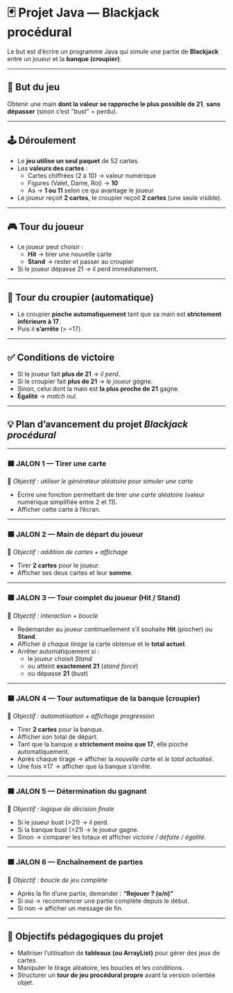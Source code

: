 # 🃏 Projet Java — Blackjack procédural

Le but est d’écrire un programme Java qui simule une partie de **Blackjack** entre un joueur et la **banque (croupier)**.

---

## 🎯 But du jeu

Obtenir une main **dont la valeur se rapproche le plus possible de 21**, **sans dépasser** (sinon c’est "bust" = perdu).

---

## 🕹️ Déroulement

- Le **jeu utilise un seul paquet** de 52 cartes.
- Les **valeurs des cartes** :
    - Cartes chiffrées (2 à 10) → valeur numérique
    - Figures (Valet, Dame, Roi) → **10**
    - As → **1 ou 11** selon ce qui avantage le joueur
- Le joueur reçoit **2 cartes**, le croupier reçoit **2 cartes** (une seule visible).

---

## 🎮 Tour du **joueur**

- Le joueur peut choisir :
    - **Hit** → tirer une nouvelle carte
    - **Stand** → rester et passer au croupier
- Si le joueur dépasse 21 → il perd immédiatement.

---

## 🤖 Tour du **croupier (automatique)**

- Le croupier **pioche automatiquement** tant que sa main est **strictement inférieure à 17**.
- Puis il **s’arrête** (> =17).

---

## ✅ Conditions de victoire

- Si le joueur fait **plus de 21** → *il perd*.
- Si le croupier fait **plus de 21** → *le joueur gagne*.
- Sinon, celui dont la main est **la plus proche de 21** gagne.
- **Égalité** → *match nul*.

--- 


## 💡 Plan d’avancement du projet *Blackjack procédural*

---

### 🟦 JALON 1 — Tirer une carte

🎯 *Objectif : utiliser le générateur aléatoire pour simuler une carte*

- Écrire une fonction permettant de tirer *une carte aléatoire* (valeur numérique simplifiée entre 2 et 11).
- Afficher cette carte à l’écran.

---

### 🟦 JALON 2 — Main de départ du joueur

🎯 *Objectif : addition de cartes + affichage*

- Tirer **2 cartes** pour le joueur.
- Afficher ses deux cartes et leur **somme**.

---

### 🟦 JALON 3 — Tour complet du joueur (Hit / Stand)

🎯 *Objectif : interaction + boucle*

- Redemander au joueur continuellement s’il souhaite **Hit** (piocher) ou **Stand**.
- Afficher *à chaque tirage* la carte obtenue et le **total actuel**.
- Arrêter automatiquement si :
    - le joueur choisit *Stand*
    - ou atteint **exactement 21** (*stand forcé*)
    - ou dépasse **21** (*bust*)

---

### 🟦 JALON 4 — Tour automatique de la banque (croupier)

🎯 *Objectif : automatisation + affichage progression*

- Tirer **2 cartes** pour la banque.
- Afficher son total de départ.
- Tant que la banque a **strictement moins que 17**, elle pioche automatiquement.
- Après chaque tirage → afficher la *nouvelle carte* et *le total actualisé*.
- Une fois ≥17 → afficher que la banque *s’arrête*.

---

### 🟦 JALON 5 — Détermination du gagnant

🎯 *Objectif : logique de décision finale*

- Si le joueur bust (>21) → il perd.
- Si la banque bust (>21) → le joueur gagne.
- Sinon → comparer les totaux et afficher *victoire / défaite / égalité*.

---

### 🟦 JALON 6 — Enchaînement de parties

🎯 *Objectif : boucle de jeu complète*

- Après la fin d’une partie, demander : **“Rejouer ? (o/n)”**
- Si oui → recommencer une partie complète depuis le début.
- Si non → afficher un message de fin.

---

## 📘 Objectifs pédagogiques du projet

- Maîtriser l’utilisation de **tableaux (ou ArrayList)** pour gérer des jeux de cartes.
- Manipuler le tirage aléatoire, les boucles et les conditions.
- Structurer un **tour de jeu procédural propre** avant la version orientée objet.
